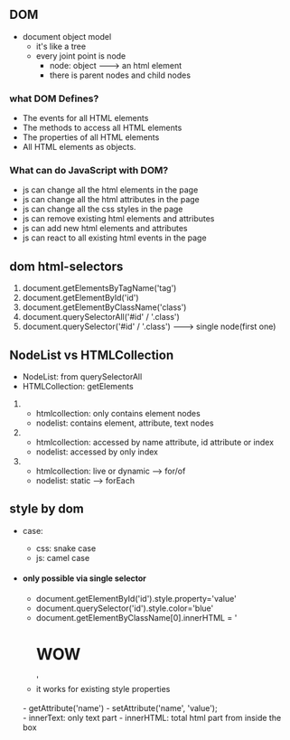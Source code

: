 ## DOM
- document object model
    - it's like a tree
    - every joint point is node
        - node: object ---> an html element
        - there is parent nodes and child nodes


### what DOM Defines?
- The events for all HTML elements
- The methods to access all HTML elements
- The properties of all HTML elements
- All HTML elements as objects.


### What can do JavaScript with DOM?
- js can change all the html elements in the page
- js can change all the html attributes in the page
- js can change all the css styles in the page
- js can remove existing html elements and attributes
- js can add new html elements and attributes
- js can react to all existing html events in the page


## dom html-selectors
1. document.getElementsByTagName('tag')
2. document.getElementById('id')
3. document.getElementByClassName('class')
4. document.querySelectorAll('#id' / '.class')
4. document.querySelector('#id' / '.class') ---> single node(first one)


## NodeList vs HTMLCollection
- NodeList: from querySelectorAll
- HTMLCollection: getElements

1. 
    - htmlcollection: only contains element nodes
    - nodelist: contains element, attribute, text nodes
2. 
    - htmlcollection: accessed by name attribute, id attribute or index
    - nodelist: accessed by only index
3. 
    - htmlcollection: live or dynamic --> for/of
    - nodelist: static --> forEach



## style by dom
- case:
    - css: snake case
    - js: camel case

- #### only possible via single selector
    - document.getElementById('id').style.property='value'
    - document.querySelector('id').style.color='blue'
    - document.getElementByClassName[0].innerHTML = '<h1>WOW</h1>'
    - it works for existing style properties
    <br>
    - getAttribute('name')
    - setAttribute('name', 'value');
    <br>
    - innerText: only text part
    - innerHTML: total html part from inside the box